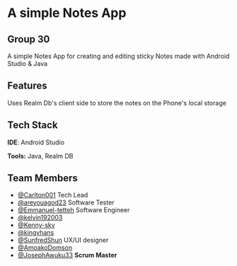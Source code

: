 
# A simple Notes App 
## Group 30 

A simple Notes App for creating and editing sticky Notes made with Android Studio & Java


## Features
Uses Realm Db's client side to store the notes on the Phone's local storage


## Tech Stack

**IDE**: Android Studio

**Tools:**  Java, Realm DB



## Team Members

- [@Carlton001](https://github.com/Carlton001) Tech Lead
- [@areyouagod23](https://github.com/areyouagod23) Software Tester
- [@Emmanuel-tetteh]() Software Engineer
- [@kelvin192003](https://github.com/kelvin192003)
- [@Kenny-skv](https://github.com/Kenny-skv)
- [@kingvhans](https://github.com/kingvhans)
- [@SunfredShun](https://github.com/SunfredShun) UX/UI designer
- [@AmoakoDomson](https://github.com/AmoakoDomson) 
- [@JosephAwuku33](https://github.com/JosephAwuku33) **Scrum Master**


